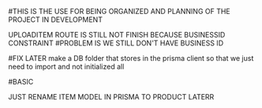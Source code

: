 #THIS IS THE USE FOR BEING ORGANIZED AND PLANNING OF THE PROJECT IN DEVELOPMENT

UPLOADITEM ROUTE IS STILL NOT FINISH BECAUSE BUSINESSID CONSTRAINT
#PROBLEM IS WE STILL DON'T HAVE BUSINESS ID

#FIX LATER
make a DB folder that stores in the prisma client so that we just need to import and not initialized all


#BASIC 

JUST RENAME ITEM MODEL IN PRISMA TO PRODUCT LATERR